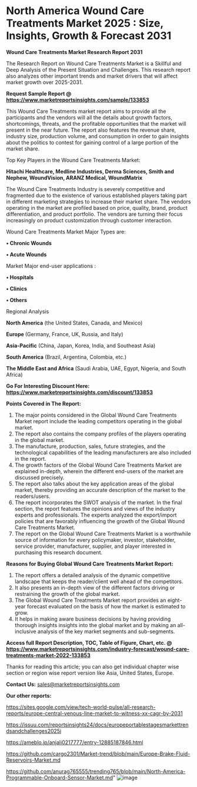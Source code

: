 # North America Wound Care Treatments Market 2025 : Size, Insights, Growth & Forecast 2031

<strong>Wound Care Treatments Market Research Report 2031</strong>

The Research Report on Wound Care Treatments Market is a Skillful and Deep Analysis of the Present Situation and Challenges. This research report also analyzes other important trends and market drivers that will affect market growth over 2025-2031.

<strong>Request Sample Report @ <a href=https://www.marketreportsinsights.com/sample/133853>https://www.marketreportsinsights.com/sample/133853</a></strong>

This Wound Care Treatments market report aims to provide all the participants and the vendors will all the details about growth factors, shortcomings, threats, and the profitable opportunities that the market will present in the near future. The report also features the revenue share, industry size, production volume, and consumption in order to gain insights about the politics to contest for gaining control of a large portion of the market share.

Top Key Players in the Wound Care Treatments Market:

<strong>Hitachi Healthcare, Medline Industries, Derma Sciences, Smith and Nephew, WoundVision, ARANZ Medical, WoundMatrix</strong>

The Wound Care Treatments Industry is severely competitive and fragmented due to the existence of various established players taking part in different marketing strategies to increase their market share. The vendors operating in the market are profiled based on price, quality, brand, product differentiation, and product portfolio. The vendors are turning their focus increasingly on product customization through customer interaction.

Wound Care Treatments Market Major Types are:

<strong>• Chronic Wounds

• Acute Wounds</strong>

Market Major end-user applications :

<strong>• Hospitals

• Clinics

• Others</strong>

Regional Analysis

</u><strong><b>North America</b></strong> (the United States, Canada, and Mexico)

<strong><b>Europe </b></strong>(Germany, France, UK, Russia, and Italy)

<strong><b>Asia-Pacific</b></strong> (China, Japan, Korea, India, and Southeast Asia)

<strong><b>South America</b></strong> (Brazil, Argentina, Colombia, etc.)

<strong><b>The Middle East and Africa</b></strong> (Saudi Arabia, UAE, Egypt, Nigeria, and South Africa)

<strong>Go For Interesting Discount Here: <a href=https://www.marketreportsinsights.com/discount/133853>https://www.marketreportsinsights.com/discount/133853</a></strong>

<strong>Points Covered in The Report:</strong>
<ol>
  <li>The major points considered in the Global Wound Care Treatments Market report include the leading competitors operating in the global market.</li>
  <li>The report also contains the company profiles of the players operating in the global market.</li>
  <li>The manufacture, production, sales, future strategies, and the technological capabilities of the leading manufacturers are also included in the report.</li>
  <li>The growth factors of the Global Wound Care Treatments Market are explained in-depth, wherein the different end-users of the market are discussed precisely.</li>
  <li>The report also talks about the key application areas of the global market, thereby providing an accurate description of the market to the readers/users.</li>
  <li>The report incorporates the SWOT analysis of the market. In the final section, the report features the opinions and views of the industry experts and professionals. The experts analyzed the export/import policies that are favorably influencing the growth of the Global Wound Care Treatments Market.</li>
  <li>The report on the Global Wound Care Treatments Market is a worthwhile source of information for every policymaker, investor, stakeholder, service provider, manufacturer, supplier, and player interested in purchasing this research document.</li>
</ol>
<strong>Reasons for Buying Global Wound Care Treatments Market Report:</strong>

<ol>
  <li>The report offers a detailed analysis of the dynamic competitive landscape that keeps the reader/client well ahead of the competitors.</li>
  <li>It also presents an in-depth view of the different factors driving or restraining the growth of the global market.</li>
  <li>The Global Wound Care Treatments Market report provides an eight-year forecast evaluated on the basis of how the market is estimated to grow.</li>
  <li>It helps in making aware business decisions by having providing thorough insights insights into the global market and by making an all-inclusive analysis of the key market segments and sub-segments.</li>
</ol>
<strong>Access full Report Description, TOC, Table of Figure, Chart, etc. @ <a href=https://www.marketreportsinsights.com/industry-forecast/wound-care-treatments-market-2022-133853>https://www.marketreportsinsights.com/industry-forecast/wound-care-treatments-market-2022-133853</a></strong>


Thanks for reading this article; you can also get individual chapter wise section or region wise report version like Asia, United States, Europe.

<strong>Contact Us:</strong>
sales@marketreportsinsights.com

<strong>Our other reports:</strong>

<a href=https://sites.google.com/view/tech-world-pulse/all-research-reports/europe-central-venous-line-market-to-witness-xx-cagr-by-2031>https://sites.google.com/view/tech-world-pulse/all-research-reports/europe-central-venous-line-market-to-witness-xx-cagr-by-2031</a>

<a href=https://issuu.com/reportsinsights24/docs/europeportablestagesmarkettrendsandchallenges2025i>https://issuu.com/reportsinsights24/docs/europeportablestagesmarkettrendsandchallenges2025i</a>

<a href=https://ameblo.jp/anjali0217777/entry-12885187846.html>https://ameblo.jp/anjali0217777/entry-12885187846.html</a>

<a href=https://github.com/cargo2301/Market-trend/blob/main/Europe-Brake-Fluid-Reservoirs-Market.md>https://github.com/cargo2301/Market-trend/blob/main/Europe-Brake-Fluid-Reservoirs-Market.md</a>

<a href=https://github.com/anurag765555/trending765/blob/main/North-America-Programmable-Onboard-Sensor-Market.md>https://github.com/anurag765555/trending765/blob/main/North-America-Programmable-Onboard-Sensor-Market.md</a>"
![image](https://github.com/user-attachments/assets/b1d61ae0-9115-47e6-91bb-1fd8ec3a6daa)
